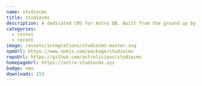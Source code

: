 ```yaml
---
name: studiocms
title: studiocms
description: A dedicated CMS for Astro DB. Built from the ground up by the Astro community.
categories:
  - css+ui
  - recent
image: /assets/integrations/studiocms-master.svg
npmUrl: https://www.npmjs.com/package/studiocms
repoUrl: https://github.com/astrolicious/studiocms
homepageUrl: https://astro-studiocms.xyz
badge: new
downloads: 153
---
```

